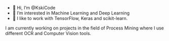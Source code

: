 - 👋 Hi, I’m @KskiCode
- 👀 I’m interested in Machine Learning and Deep Learning
- 💞️ I like to work with TensorFlow, Keras and scikit-learn.


I am currently working on projects in the field of Process Mining where I use different OCR and Computer Vision tools.


<!---
KskiCode/KskiCode is a ✨ special ✨ repository because its `README.md` (this file) appears on your GitHub profile.
You can click the Preview link to take a look at your changes.
--->

